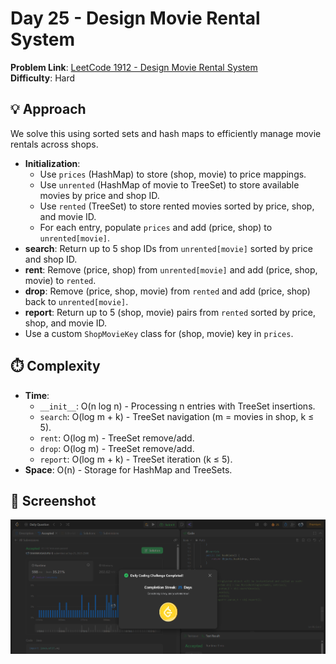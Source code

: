 # Day 25 - Design Movie Rental System

**Problem Link**: [LeetCode 1912 - Design Movie Rental System](https://leetcode.com/problems/design-movie-rental-system/)  
**Difficulty**: Hard

## 💡 Approach

We solve this using sorted sets and hash maps to efficiently manage movie rentals across shops.

- **Initialization**:
  - Use `prices` (HashMap) to store (shop, movie) to price mappings.
  - Use `unrented` (HashMap of movie to TreeSet) to store available movies by price and shop ID.
  - Use `rented` (TreeSet) to store rented movies sorted by price, shop, and movie ID.
  - For each entry, populate `prices` and add (price, shop) to `unrented[movie]`.
- **search**: Return up to 5 shop IDs from `unrented[movie]` sorted by price and shop ID.
- **rent**: Remove (price, shop) from `unrented[movie]` and add (price, shop, movie) to `rented`.
- **drop**: Remove (price, shop, movie) from `rented` and add (price, shop) back to `unrented[movie]`.
- **report**: Return up to 5 (shop, movie) pairs from `rented` sorted by price, shop, and movie ID.
- Use a custom `ShopMovieKey` class for (shop, movie) key in `prices`.

## ⏱️ Complexity

- **Time**:
  - `__init__`: O(n log n) - Processing n entries with TreeSet insertions.
  - `search`: O(log m + k) - TreeSet navigation (m = movies in shop, k ≤ 5).
  - `rent`: O(log m) - TreeSet remove/add.
  - `drop`: O(log m) - TreeSet remove/add.
  - `report`: O(log m + k) - TreeSet iteration (k ≤ 5).
- **Space**: O(n) - Storage for HashMap and TreeSets.

## 📸 Screenshot
![Solution Screenshot](screenshot.png)